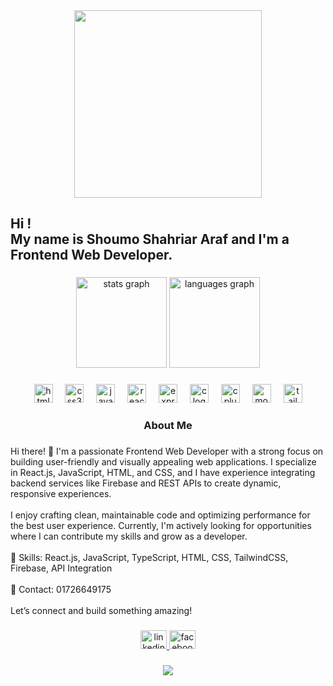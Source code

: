 <div align="center">
  <img height="300" src="https://i.ibb.co.com/CswYJtFw/1738694968267.png"  />
</div>

###

<h2 align="left">Hi !<br>  My name is Shoumo Shahriar Araf and I'm a Frontend Web Developer.</h2>

###

<div align="center">
  <img src="https://github-readme-stats.vercel.app/api?username=shahriaraf&hide_title=false&hide_rank=false&show_icons=true&include_all_commits=true&count_private=true&disable_animations=false&theme=gruvbox&locale=en&hide_border=false" height="145" alt="stats graph"  />
  <img src="https://github-readme-stats.vercel.app/api/top-langs?username=shahriaraf&locale=en&hide_title=false&layout=compact&card_width=320&langs_count=3&theme=dracula&hide_border=false" height="145" alt="languages graph"  />
</div>

###

<div align="center">
  <img src="https://cdn.jsdelivr.net/gh/devicons/devicon/icons/html5/html5-plain.svg" height="30" alt="html5 logo"  />
  <img width="12" />
  <img src="https://cdn.jsdelivr.net/gh/devicons/devicon/icons/css3/css3-plain.svg" height="30" alt="css3 logo"  />
  <img width="12" />
  <img src="https://cdn.jsdelivr.net/gh/devicons/devicon/icons/javascript/javascript-original.svg" height="30" alt="javascript logo"  />
  <img width="12" />
  <img src="https://cdn.jsdelivr.net/gh/devicons/devicon/icons/react/react-original.svg" height="30" alt="react logo"  />
  <img width="12" />
  <img src="https://skillicons.dev/icons?i=express" height="30" alt="express logo"  />
  <img width="12" />
  <img src="https://cdn.jsdelivr.net/gh/devicons/devicon/icons/c/c-original.svg" height="30" alt="c logo"  />
  <img width="12" />
  <img src="https://cdn.jsdelivr.net/gh/devicons/devicon/icons/cplusplus/cplusplus-original.svg" height="30" alt="cplusplus logo"  />
  <img width="12" />
  <img src="https://cdn.jsdelivr.net/gh/devicons/devicon/icons/mongodb/mongodb-original.svg" height="30" alt="mongodb logo"  />
  <img width="12" />
  <img src="https://cdn.jsdelivr.net/gh/devicons/devicon/icons/tailwindcss/tailwindcss-original-wordmark.svg" height="30" alt="tailwindcss logo"  />
</div>

###

<h3 align="center">About Me</h3>

###

<p align="left">Hi there! 👋 I'm a passionate Frontend Web Developer with a strong focus on building user-friendly and visually appealing web applications. I specialize in React.js, JavaScript, HTML, and CSS, and I have experience integrating backend services like Firebase and REST APIs to create dynamic, responsive experiences.<br><br>I enjoy crafting clean, maintainable code and optimizing performance for the best user experience. Currently, I'm actively looking for opportunities where I can contribute my skills and grow as a developer.<br><br>🔹 Skills: React.js, JavaScript, TypeScript, HTML, CSS, TailwindCSS, Firebase, API Integration<br><br>🔹 Contact: 01726649175 <br><br>Let’s connect and build something amazing!</p>

###

<div align="center">
  <a href="https://www.linkedin.com/in/shoumo-shahriar-araf-022503331/?utm_source=share&utm_campaign=share_via&utm_content=profile&utm_medium=android_app" target="_blank">
    <img src="https://raw.githubusercontent.com/maurodesouza/profile-readme-generator/master/src/assets/icons/social/linkedin/default.svg" width="42" height="30" alt="linkedin logo"  />
  </a>
  <a href="https://www.facebook.com/shahriar.araf.3" target="_blank">
    <img src="https://raw.githubusercontent.com/maurodesouza/profile-readme-generator/master/src/assets/icons/social/facebook/default.svg" width="42" height="30" alt="facebook logo"  />
  </a>
</div>

###

<div align="center">
  <img src="https://profile-counter.glitch.me/shahriaraf/count.svg?"  />
</div>

###
